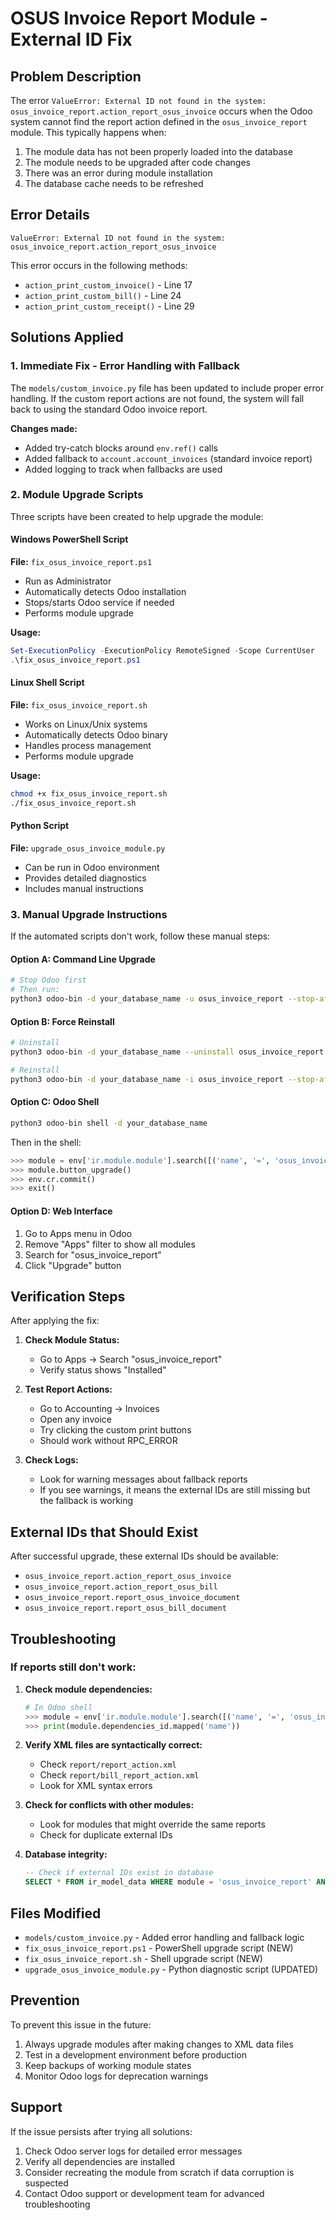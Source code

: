 # OSUS Invoice Report Module - External ID Fix

## Problem Description

The error `ValueError: External ID not found in the system: osus_invoice_report.action_report_osus_invoice` occurs when the Odoo system cannot find the report action defined in the `osus_invoice_report` module. This typically happens when:

1. The module data has not been properly loaded into the database
2. The module needs to be upgraded after code changes
3. There was an error during module installation
4. The database cache needs to be refreshed

## Error Details

```
ValueError: External ID not found in the system: osus_invoice_report.action_report_osus_invoice
```

This error occurs in the following methods:
- `action_print_custom_invoice()` - Line 17
- `action_print_custom_bill()` - Line 24  
- `action_print_custom_receipt()` - Line 29

## Solutions Applied

### 1. Immediate Fix - Error Handling with Fallback

The `models/custom_invoice.py` file has been updated to include proper error handling. If the custom report actions are not found, the system will fall back to using the standard Odoo invoice report.

**Changes made:**
- Added try-catch blocks around `env.ref()` calls
- Added fallback to `account.account_invoices` (standard invoice report)
- Added logging to track when fallbacks are used

### 2. Module Upgrade Scripts

Three scripts have been created to help upgrade the module:

#### Windows PowerShell Script
**File:** `fix_osus_invoice_report.ps1`
- Run as Administrator
- Automatically detects Odoo installation
- Stops/starts Odoo service if needed
- Performs module upgrade

**Usage:**
```powershell
Set-ExecutionPolicy -ExecutionPolicy RemoteSigned -Scope CurrentUser
.\fix_osus_invoice_report.ps1
```

#### Linux Shell Script
**File:** `fix_osus_invoice_report.sh`
- Works on Linux/Unix systems
- Automatically detects Odoo binary
- Handles process management
- Performs module upgrade

**Usage:**
```bash
chmod +x fix_osus_invoice_report.sh
./fix_osus_invoice_report.sh
```

#### Python Script
**File:** `upgrade_osus_invoice_module.py`
- Can be run in Odoo environment
- Provides detailed diagnostics
- Includes manual instructions

### 3. Manual Upgrade Instructions

If the automated scripts don't work, follow these manual steps:

#### Option A: Command Line Upgrade
```bash
# Stop Odoo first
# Then run:
python3 odoo-bin -d your_database_name -u osus_invoice_report --stop-after-init
```

#### Option B: Force Reinstall
```bash
# Uninstall
python3 odoo-bin -d your_database_name --uninstall osus_invoice_report --stop-after-init

# Reinstall
python3 odoo-bin -d your_database_name -i osus_invoice_report --stop-after-init
```

#### Option C: Odoo Shell
```bash
python3 odoo-bin shell -d your_database_name
```

Then in the shell:
```python
>>> module = env['ir.module.module'].search([('name', '=', 'osus_invoice_report')])
>>> module.button_upgrade()
>>> env.cr.commit()
>>> exit()
```

#### Option D: Web Interface
1. Go to Apps menu in Odoo
2. Remove "Apps" filter to show all modules
3. Search for "osus_invoice_report"
4. Click "Upgrade" button

## Verification Steps

After applying the fix:

1. **Check Module Status:**
   - Go to Apps → Search "osus_invoice_report"
   - Verify status shows "Installed"

2. **Test Report Actions:**
   - Go to Accounting → Invoices
   - Open any invoice
   - Try clicking the custom print buttons
   - Should work without RPC_ERROR

3. **Check Logs:**
   - Look for warning messages about fallback reports
   - If you see warnings, it means the external IDs are still missing but the fallback is working

## External IDs that Should Exist

After successful upgrade, these external IDs should be available:
- `osus_invoice_report.action_report_osus_invoice`
- `osus_invoice_report.action_report_osus_bill`
- `osus_invoice_report.report_osus_invoice_document`
- `osus_invoice_report.report_osus_bill_document`

## Troubleshooting

### If reports still don't work:

1. **Check module dependencies:**
   ```python
   # In Odoo shell
   >>> module = env['ir.module.module'].search([('name', '=', 'osus_invoice_report')])
   >>> print(module.dependencies_id.mapped('name'))
   ```

2. **Verify XML files are syntactically correct:**
   - Check `report/report_action.xml`
   - Check `report/bill_report_action.xml`
   - Look for XML syntax errors

3. **Check for conflicts with other modules:**
   - Look for modules that might override the same reports
   - Check for duplicate external IDs

4. **Database integrity:**
   ```sql
   -- Check if external IDs exist in database
   SELECT * FROM ir_model_data WHERE module = 'osus_invoice_report' AND name LIKE 'action_report%';
   ```

## Files Modified

- `models/custom_invoice.py` - Added error handling and fallback logic
- `fix_osus_invoice_report.ps1` - PowerShell upgrade script (NEW)
- `fix_osus_invoice_report.sh` - Shell upgrade script (NEW)  
- `upgrade_osus_invoice_module.py` - Python diagnostic script (UPDATED)

## Prevention

To prevent this issue in the future:
1. Always upgrade modules after making changes to XML data files
2. Test in a development environment before production
3. Keep backups of working module states
4. Monitor Odoo logs for deprecation warnings

## Support

If the issue persists after trying all solutions:
1. Check Odoo server logs for detailed error messages
2. Verify all dependencies are installed
3. Consider recreating the module from scratch if data corruption is suspected
4. Contact Odoo support or development team for advanced troubleshooting
